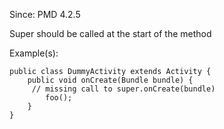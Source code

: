 Since: PMD 4.2.5

Super should be called at the start of the method

Example(s):
```
public class DummyActivity extends Activity {
	public void onCreate(Bundle bundle) {
     // missing call to super.onCreate(bundle)
		foo();
	}
}
```
